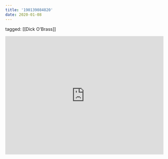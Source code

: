 ```yaml
---
title: '190139084820'
date: 2020-01-08
---
```

tagged: [[Dick O'Brass]]
<iframe allow="accelerometer; autoplay; clipboard-write; encrypted-media; gyroscope; picture-in-picture" allowfullscreen="" frameborder="0" height="375" id="youtube_iframe" src="https://www.youtube.com/embed/v8IF4PTtbVQ?feature=oembed&amp;enablejsapi=1&amp;origin=https://safe.txmblr.com&amp;wmode=opaque" width="500"></iframe>